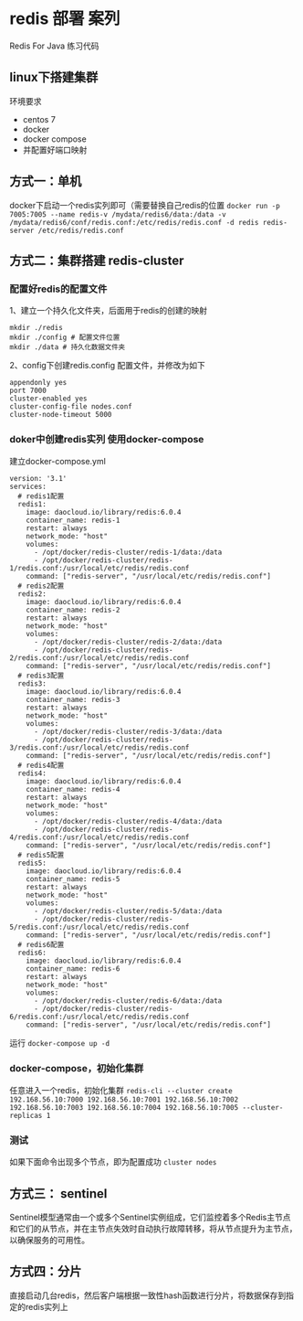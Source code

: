 # redis 部署 案列

Redis For Java 练习代码 

## linux下搭建集群

环境要求

- centos 7 
- docker
- docker compose
- 并配置好端口映射
## 方式一：单机
docker下启动一个redis实列即可（需要替换自己redis的位置
`docker run -p 7005:7005 --name redis-v /mydata/redis6/data:/data -v /mydata/redis6/conf/redis.conf:/etc/redis/redis.conf -d redis redis-server /etc/redis/redis.conf`
## 方式二：集群搭建 redis-cluster
### 配置好redis的配置文件
1、建立一个持久化文件夹，后面用于redis的创建的映射
```shell
mkdir ./redis
mkdir ./config # 配置文件位置
mkdir ./data # 持久化数据文件夹
```
2、config下创建redis.config 配置文件，并修改为如下
```
appendonly yes
port 7000
cluster-enabled yes
cluster-config-file nodes.conf
cluster-node-timeout 5000
```

### doker中创建redis实列 使用docker-compose
建立docker-compose.yml
```shell
version: '3.1'
services:
  # redis1配置
  redis1:
    image: daocloud.io/library/redis:6.0.4
    container_name: redis-1
    restart: always
    network_mode: "host"
    volumes:
      - /opt/docker/redis-cluster/redis-1/data:/data
      - /opt/docker/redis-cluster/redis-1/redis.conf:/usr/local/etc/redis/redis.conf
    command: ["redis-server", "/usr/local/etc/redis/redis.conf"]
  # redis2配置
  redis2:
    image: daocloud.io/library/redis:6.0.4
    container_name: redis-2
    restart: always
    network_mode: "host"
    volumes:
      - /opt/docker/redis-cluster/redis-2/data:/data
      - /opt/docker/redis-cluster/redis-2/redis.conf:/usr/local/etc/redis/redis.conf
    command: ["redis-server", "/usr/local/etc/redis/redis.conf"]
  # redis3配置
  redis3:
    image: daocloud.io/library/redis:6.0.4
    container_name: redis-3
    restart: always
    network_mode: "host"
    volumes:
      - /opt/docker/redis-cluster/redis-3/data:/data
      - /opt/docker/redis-cluster/redis-3/redis.conf:/usr/local/etc/redis/redis.conf
    command: ["redis-server", "/usr/local/etc/redis/redis.conf"]
  # redis4配置
  redis4:
    image: daocloud.io/library/redis:6.0.4
    container_name: redis-4
    restart: always
    network_mode: "host"
    volumes:
      - /opt/docker/redis-cluster/redis-4/data:/data
      - /opt/docker/redis-cluster/redis-4/redis.conf:/usr/local/etc/redis/redis.conf
    command: ["redis-server", "/usr/local/etc/redis/redis.conf"]
  # redis5配置
  redis5:
    image: daocloud.io/library/redis:6.0.4
    container_name: redis-5
    restart: always
    network_mode: "host"
    volumes:
      - /opt/docker/redis-cluster/redis-5/data:/data
      - /opt/docker/redis-cluster/redis-5/redis.conf:/usr/local/etc/redis/redis.conf
    command: ["redis-server", "/usr/local/etc/redis/redis.conf"]
  # redis6配置
  redis6:
    image: daocloud.io/library/redis:6.0.4
    container_name: redis-6
    restart: always
    network_mode: "host"
    volumes:
      - /opt/docker/redis-cluster/redis-6/data:/data
      - /opt/docker/redis-cluster/redis-6/redis.conf:/usr/local/etc/redis/redis.conf
    command: ["redis-server", "/usr/local/etc/redis/redis.conf"]
```
运行 
`docker-compose up -d`
### docker-compose，初始化集群
任意进入一个redis，初始化集群
`redis-cli --cluster create 192.168.56.10:7000 192.168.56.10:7001 192.168.56.10:7002 192.168.56.10:7003 192.168.56.10:7004 192.168.56.10:7005 --cluster-replicas 1 `

### 测试
如果下面命令出现多个节点，即为配置成功
`cluster nodes`
## 方式三： sentinel

Sentinel模型通常由一个或多个Sentinel实例组成，它们监控着多个Redis主节点和它们的从节点，并在主节点失效时自动执行故障转移，将从节点提升为主节点，以确保服务的可用性。

## 方式四：分片
直接启动几台redis，然后客户端根据一致性hash函数进行分片，将数据保存到指定的redis实列上